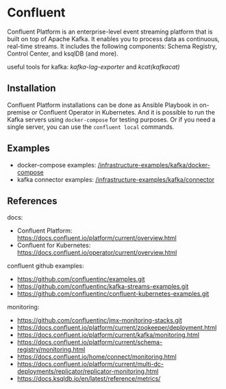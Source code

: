 # Confluent

Confluent Platform is an enterprise-level event streaming platform that is built on top of Apache Kafka. It enables you to process data as continuous, real-time streams.
It includes the following components: Schema Registry, Control Center, and ksqlDB (and more).

useful tools for kafka: *kafka-lag-exporter* and *kcat(kafkacat)*

## Installation

Confluent Platform installations can be done as Ansible Playbook in on-premise or Confluent Operator in Kubernetes.
And it is possible to run the Kafka servers using `docker-compose` for testing purposes. Or if you need a single server, you can use the `confluent local` commands.

## Examples

- docker-compose examples: [/infrastructure-examples/kafka/docker-compose](/kafka/docker-compose/)
- kafka connector examples: [/infrastructure-examples/kafka/connector](/kafka/connector/)

## References

docs:

- Confluent Platform: <https://docs.confluent.io/platform/current/overview.html>
- Confluent for Kubernetes: <https://docs.confluent.io/operator/current/overview.html>

confluent github examples:

- <https://github.com/confluentinc/examples.git>
- <https://github.com/confluentinc/kafka-streams-examples.git>
- <https://github.com/confluentinc/confluent-kubernetes-examples.git>

monitoring:

- <https://github.com/confluentinc/jmx-monitoring-stacks.git>
- <https://docs.confluent.io/platform/current/zookeeper/deployment.html>
- <https://docs.confluent.io/platform/current/kafka/monitoring.html>
- <https://docs.confluent.io/platform/current/schema-registry/monitoring.html>
- <https://docs.confluent.io/home/connect/monitoring.html>
- <https://docs.confluent.io/platform/current/multi-dc-deployments/replicator/replicator-monitoring.html>
- <https://docs.ksqldb.io/en/latest/reference/metrics/>
